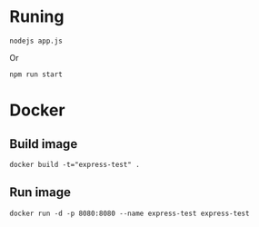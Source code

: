 # Runing

    nodejs app.js
    
Or

    npm run start
    
# Docker

## Build image

    docker build -t="express-test" .
    
## Run image

    docker run -d -p 8080:8080 --name express-test express-test